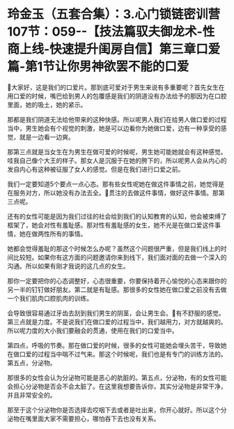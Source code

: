 # 玲金玉（五套合集）：3.心门锁链密训营 107节：059--【技法篇驭夫御龙术-性商上线-快速提升闺房自信】第三章口爱篇-第1节让你男神欲罢不能的口爱

🎼大家好，这是我们的口爱片。那到底可爱对于男生来说有多重要呢？首先女生在用口爱的时候，嘴巴给到男人的包覆感是我们的阴道没有办法给予的那因为在口腔里面，她的吸土，她的紧示。

那都是我们阴道无法给他带来的这种快感。所以呢男人我们在给男人做口爱的过程当中，男生她会有个视觉的刺激，她是可以边看你为她做口爱，边有一种享受的感觉，就是一边看一边爽。

那第三点就是当女生在为男生在做可爱的时候呢，男生她可能她就会有这种感觉。哇我自己像个大王的样子。那女人是沉服于在她的胯下的，所以呢男人会从内心的发自内心有这种被征服了女人的感觉。但是在我们进行口爱之前。

我们一定要知道5个要点一点心态。那有些女性呢她在做这件事情之前，她觉得是在服务对方，所以她没有办法去全。🎼贯注的去做这件事情，做好这件事情。那第三点呢。

还有的女性可能是因为我们过往的社会给到我们的认知教育的认知，他会被束缚了框架了，她会对性有羞耻感。那对性有羞耻感的女生，她不光是在做口爱这件事情，她在做两性所有的事情。

她都会觉得羞耻的那这个时候怎么办呢？虽然这个问题很严重，但是我们线上的时间比较短。如果你有这方面的问题邀请你来到线下，我们面对面的去做一个深入的沟通。所以如果有刚才我说的这几点的女生。

那你一定要把你的心态调整好，心态很重要，你要保持着开心愉悦的心态来跟你的另一半的钉钉做好朋友。第二就是有耻感。那很多的女性她在做口爱之前没有去做一个我们肌肉口腔肌肉的训练。

会导致很容易通过牙齿去刮到我们男生的阴茎，会让男生会。🎼有不舒服的感觉。第三点就是力度。不是说我们在做口爱的过程当中，我们越用力，对方就越爽的。所以呢力度的大小我们要融会的贯通，使用在我们的口爱当中。

第四点，呼吸的节奏。那在做口爱的时候，很多的女性可能她会埋头苦干，导致她在做口爱的过程当中喘不过气来。那这个时候呢，我们也是有专门的训练方法的。第五点，分泌物。

那很多的女性会认为分泌物可能是恶心的肮脏的。第五点，分泌物，有的女性可能会担心分泌物是否会不会太脏了。在这里我想要告诉你，其实分泌物是非常干净，并且非常安全的。

那至于这个分泌物你是否选择去哎咽下去或者是吐出来，你开心就好。所以这个分泌物在嘴里面大家不需要担心，哪怕吞下去也没有关系。

